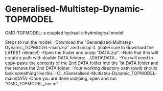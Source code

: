 # Generalised-Multistep-Dynamic-TOPMODEL
GMD-TOPMODEL: a coupled hydraulic-hydrological model 

Steps to run the model:
-Download the "Generalised-Multistep-Dynamic_TOPMODEL-main.zip" amd unzip it. (make sure to download the LATEST release!)
-Open the floder and unzip "DATA.zip".
-Note that this will create a path with double DATA folders: ...\DATA\DATA\...
-You will need to copy-paste the contents of the 2nd DATA folder into the 1st DATA folder and the remove the 2nd DATA folder.
-Your working directory path (pwd) should look something like this:
-C\...\Generalised-Multistep-Dynamic_TOPMODEL-main\DATA
-Once you are done unziping, open and run "GMD_TOPMODEL_run.m".
